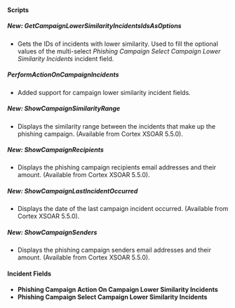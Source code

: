 
#### Scripts
##### New: GetCampaignLowerSimilarityIncidentsIdsAsOptions
- Gets the IDs of incidents with lower similarity. Used to fill the optional values of the multi-select *Phishing Campaign Select Campaign Lower Similarity Incidents* incident field.

##### PerformActionOnCampaignIncidents
- Added support for campaign lower similarity incident fields.

##### New: ShowCampaignSimilarityRange
- Displays the similarity range between the incidents that make up the phishing campaign. (Available from Cortex XSOAR 5.5.0).

##### New: ShowCampaignRecipients
- Displays the phishing campaign recipients email addresses and their amount. (Available from Cortex XSOAR 5.5.0).

##### New: ShowCampaignLastIncidentOccurred
- Displays the date of the last campaign incident occurred. (Available from Cortex XSOAR 5.5.0).

##### New: ShowCampaignSenders
- Displays the phishing campaign senders email addresses and their amount. (Available from Cortex XSOAR 5.5.0).

#### Incident Fields
- **Phishing Campaign Action On Campaign Lower Similarity Incidents**
- **Phishing Campaign Select Campaign Lower Similarity Incidents**